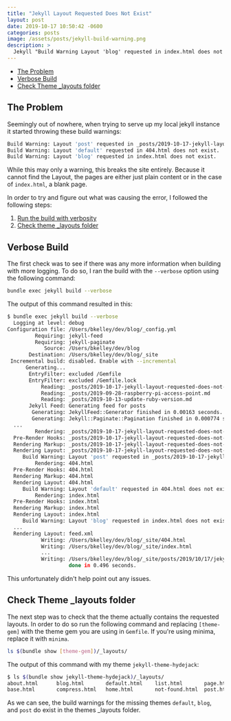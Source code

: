 ```yaml
---
title: "Jekyll Layout Requested Does Not Exist"
layout: post
date: 2019-10-17 10:50:42 -0600
categories: posts
image: /assets/posts/jekyll-build-warning.png
description: >
  Jekyll "Build Warning Layout 'blog' requested in index.html does not exist"
---
```


- [The Problem](#the-problem)
- [Verbose Build](#verbose-build)
- [Check Theme _layouts folder](#check-theme-_layouts-folder)

## The Problem

Seemingly out of nowhere, when trying to serve up my local jekyll instance it started throwing these build warnings:

```bash
Build Warning: Layout 'post' requested in _posts/2019-10-17-jekyll-layout-requested-does-not-exist.md does not exist.
Build Warning: Layout 'default' requested in 404.html does not exist.
Build Warning: Layout 'blog' requested in index.html does not exist.
```

While this may only a warning, this breaks the site entirely. Because it cannot find the Layout, the pages are either just plain content or in the case of `index.html`, a blank page.

In order to try and figure out what was causing the error, I followed the following steps:

1. [Run the build with verbosity](#verbose-build)
2. [Check theme _layouts folder](#check-theme-_layouts-folder)

## Verbose Build

The first check was to see if there was any more information when building with more logging. To do so, I ran the build with the `--verbose` option using the following command:

```bash
bundle exec jekyll build --verbose
```

The output of this command resulted in this:

```bash
$ bundle exec jekyll build --verbose
  Logging at level: debug
Configuration file: /Users/bkelley/dev/blog/_config.yml
         Requiring: jekyll-feed
         Requiring: jekyll-paginate
            Source: /Users/bkelley/dev/blog
       Destination: /Users/bkelley/dev/blog/_site
 Incremental build: disabled. Enable with --incremental
      Generating...
       EntryFilter: excluded /Gemfile
       EntryFilter: excluded /Gemfile.lock
           Reading: _posts/2019-10-17-jekyll-layout-requested-does-not-exist.md
           Reading: _posts/2019-09-28-raspberry-pi-access-point.md
           Reading: _posts/2019-10-13-update-ruby-version.md
       Jekyll Feed: Generating feed for posts
        Generating: JekyllFeed::Generator finished in 0.00163 seconds.
        Generating: Jekyll::Paginate::Pagination finished in 0.000774 seconds.
  ...
         Rendering: _posts/2019-10-17-jekyll-layout-requested-does-not-exist.md
  Pre-Render Hooks: _posts/2019-10-17-jekyll-layout-requested-does-not-exist.md
  Rendering Markup: _posts/2019-10-17-jekyll-layout-requested-does-not-exist.md
  Rendering Layout: _posts/2019-10-17-jekyll-layout-requested-does-not-exist.md
     Build Warning: Layout 'post' requested in _posts/2019-10-17-jekyll-layout-requested-does-not-exist.md does not exist.
         Rendering: 404.html
  Pre-Render Hooks: 404.html
  Rendering Markup: 404.html
  Rendering Layout: 404.html
     Build Warning: Layout 'default' requested in 404.html does not exist.
         Rendering: index.html
  Pre-Render Hooks: index.html
  Rendering Markup: index.html
  Rendering Layout: index.html
     Build Warning: Layout 'blog' requested in index.html does not exist.
  ...
  Rendering Layout: feed.xml
           Writing: /Users/bkelley/dev/blog/_site/404.html
           Writing: /Users/bkelley/dev/blog/_site/index.html
           ...
           Writing: /Users/bkelley/dev/blog/_site/posts/2019/10/17/jekyll-layout-requested-does-not-exist.html
                    done in 0.496 seconds.
```

This unfortunately didn't help point out any issues.

## Check Theme _layouts folder

The next step was to check that the theme actually contains the requested layouts. In order to do so run the following command and replacing `[theme-gem]` with the theme gem you are using in `Gemfile`. If you're using minima, replace it with `minima`.

```bash
ls $(bundle show [theme-gem])/_layouts/
```

The output of this command with my theme `jekyll-theme-hydejack`:

```bash
$ ls $(bundle show jekyll-theme-hydejack)/_layouts/
about.html      blog.html       default.html    list.html       page.html       redirect.html
base.html       compress.html   home.html       not-found.html  post.html
```

As we can see, the build warnings for the missing themes `default`, `blog`, and `post` do exist in the themes _layouts folder.
